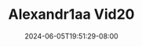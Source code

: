 --- 
title: "Alexandr1aa Vid20"
description: "download bokeh Alexandr1aa Vid20 doodstream video full new"
date: 2024-06-05T19:51:29-08:00
file_code: "kg6bgf3xrt3c"
draft: false
cover: "w0kgkvrmlcdox4b8.jpg"
tags: ["indo", "bokep-indo", "bokep-viral", "bokep-ig"]
length: 28
fld_id: "1483120"
foldername: "Alexandr1aa"
categories: ["Alexandr1aa"]
views: 0
---
